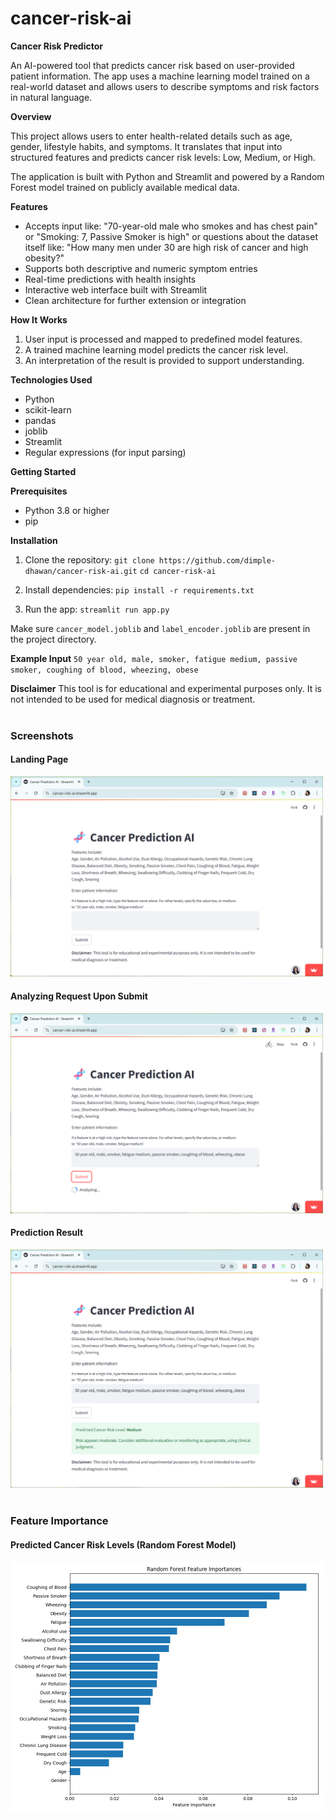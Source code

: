 # cancer-risk-ai
 

**Cancer Risk Predictor**

An AI-powered tool that predicts cancer risk based on user-provided patient information. The app uses a machine learning model trained on a real-world dataset and allows users to describe symptoms and risk factors in natural language.

**Overview**

This project allows users to enter health-related details such as age, gender, lifestyle habits, and symptoms. It translates that input into structured features and predicts cancer risk levels: Low, Medium, or High.

The application is built with Python and Streamlit and powered by a Random Forest model trained on publicly available medical data.

**Features**

* Accepts input like:
  "70-year-old male who smokes and has chest pain"
  or
  "Smoking: 7, Passive Smoker is high"
  or 
  questions about the dataset itself like: 
  "How many men under 30 are high risk of cancer and high obesity?"
* Supports both descriptive and numeric symptom entries
* Real-time predictions with health insights
* Interactive web interface built with Streamlit
* Clean architecture for further extension or integration

**How It Works**

1. User input is processed and mapped to predefined model features.
2. A trained machine learning model predicts the cancer risk level.
3. An interpretation of the result is provided to support understanding.

**Technologies Used**

* Python
* scikit-learn
* pandas
* joblib
* Streamlit
* Regular expressions (for input parsing)

**Getting Started**

**Prerequisites**

* Python 3.8 or higher
* pip

**Installation**

1. Clone the repository:
   `git clone https://github.com/dimple-dhawan/cancer-risk-ai.git`
   `cd cancer-risk-ai`

2. Install dependencies:
   `pip install -r requirements.txt`

3. Run the app:
   `streamlit run app.py`

Make sure `cancer_model.joblib` and `label_encoder.joblib` are present in the project directory.

**Example Input**
`50 year old, male, smoker, fatigue medium, passive smoker, coughing of blood, wheezing, obese`

**Disclaimer**
This tool is for educational and experimental purposes only. It is not intended to be used for medical diagnosis or treatment.
<br>
<br>

### Screenshots

<h4>Landing Page</h4>
<img src="images/1_Landing_page.png" alt="Landing Page" width="500">

<h4>Analyzing Request Upon Submit</h4>
<img src="images/2_Analyzing.png" alt="Analyzing Request" width="500">

<h4>Prediction Result</h4>
<img src="images/3_Result.png" alt="Prediction Result" width="500">
<br>
<br>

### Feature Importance

<h4>Predicted Cancer Risk Levels (Random Forest Model) </h4>
<img src="images/feature_importance.png" alt="Feature Importance" width="500">